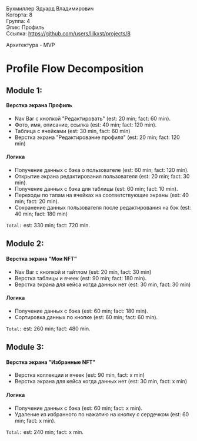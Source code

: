 Бухмиллер Эдуард Владимирович
<br /> Когорта: 8
<br /> Группа: 4
<br /> Эпик: Профиль
<br /> Ссылка: https://github.com/users/lilkxst/projects/8

Архитектура - MVP

# Profile Flow Decomposition

## Module 1:

#### Верстка экрана Профиль
- Nav Bar с кнопкой "Редактировать" (est: 20 min; fact: 60 min).
- Фото, имя, описание, ссылка (est: 40 min; fact: 120 min).
- Таблица с ячейками (est: 30 min, fact: 60 min)
- Верстка экрана "Редактирование профиля" (est: 20 min; fact: 120 min)

#### Логика
- Получение данных с бэка о пользователе (est: 60 min; fact: 120 min).
- Открытие экрана редактирования пользователя (est: 20 min; fact: 30 min).
- Получение данных с бэка для таблицы (est: 60 min; fact: 10 min).
- Переходы по тапам на ячейках на соответствующие экраны (est: 40 min; fact: 20 min).
- Сохранение данных пользователя после редактирования на бэк (est: 40 min; fact: 180 min)

`Total:` est: 330 min; fact: 720 min.


## Module 2:
#### Верстка экрана "Мои NFT"  
- Nav Bar с кнопкой и тайтлом (est: 20 min, fact: 30 min)
- Верстка таблицы и ячеек (est: 90 min; fact: 180 min).
- Верстка экрана для кейса когда данных нет (est: 30 min, fact: 30 min)

#### Логика
- Получение данных с бэка (est: 60 min; fact: 180 min).
- Сортировка данных по кнопке (est: 60 min; fact: 60 min).

`Total:` est: 260 min; fact: 480 min.

## Module 3:
#### Верстка экрана "Избранные NFT"   
- Верстка коллекции и ячеек (est: 90 min, fact: x min)
- Верстка экрана для кейса когда данных нет (est: 30 min, fact: x min)

#### Логика
- Получение данных с бэка (est: 60 min; fact: x min).
- Удаление из избранного по нажатию на кнопку с сердечком (est: 60 min; fact: x min).

`Total:` est: 240 min; fact: x min.

